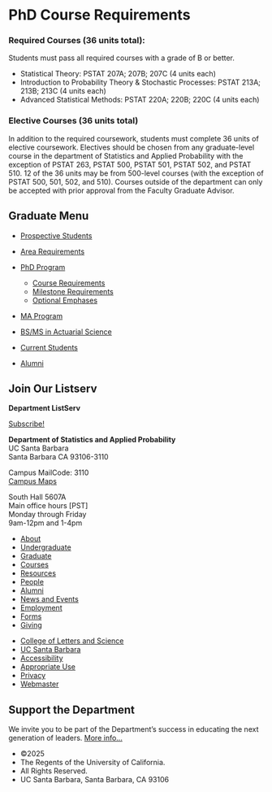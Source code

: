 # PhD Course Requirements

### Required Courses (36 units total):

Students must pass all required courses with a grade of B or better.

- Statistical Theory: PSTAT 207A; 207B; 207C (4 units each)
- Introduction to Probability Theory &amp; Stochastic Processes: PSTAT 213A; 213B; 213C (4 units each)
- Advanced Statistical Methods: PSTAT 220A; 220B; 220C (4 units each)

### Elective Courses (36 units total)

In addition to the required coursework, students must complete 36 units of elective coursework. Electives should be chosen from any graduate-level course in the department of Statistics and Applied Probability with the exception of PSTAT 263, PSTAT 500, PSTAT 501, PSTAT 502, and PSTAT 510. 12 of the 36 units may be from 500-level courses (with the exception of PSTAT 500, 501, 502, and 510). Courses outside of the department can only be accepted with prior approval from the Faculty Graduate Advisor.

## Graduate Menu

- [Prospective Students](/graduate/prospective "Prospective Students")
- [Area Requirements](/graduate/area-requirements "Graduate Area Requirements")
- [PhD Program](/graduate/phd "PhD in Statistics and Applied Probability")
  
  - [Course Requirements](/graduate/phd/course-requirements "PhD Course Requirements")
  - [Milestone Requirements](/graduate/phd/requirements "PhD Milestone Requirements")
  - [Optional Emphases](/graduate/phd/emphases "PhD Optional Emphases")
- [MA Program](/graduate/ma "MA in Statistics")
- [BS/MS in Actuarial Science](/undergrad/actuarial-science/bs-ms "BS/MS in Actuarial Science")
- [Current Students](/graduate/current "Current Graduate Students")
- [Alumni](/graduate/alumni "Graduate Alumni")

## Join Our Listserv

**Department ListServ**

[Subscribe!](https://groups.google.com/u/1/a/pstat.ucsb.edu/g/pstat-undergrad?hl=en)

**Department of Statistics and Applied Probability**  
UC Santa Barbara  
Santa Barbara CA 93106-3110

Campus MailCode: 3110  
[Campus Maps](http://www.aw.id.ucsb.edu/maps/)

South Hall 5607A  
Main office hours \[PST]  
Monday through Friday  
9am-12pm and 1-4pm

- [About](/about "About")
- [Undergraduate](/undergrad)
- [Graduate](/graduate)
- [Courses](/courses)
- [Resources](/resources "Resources")
- [People](/people)
- [Alumni](/alumni "Undergraduate Alumni")
- [News and Events](/news)
- [Employment](/about/employment "Employment")
- [Forms](/forms "Forms")
- [Giving](/giving "Giving")

<!--THE END-->

- [College of Letters and Science](http://www.college.ucsb.edu "College of Letters and Science")
- [UC Santa Barbara](http://www.ucsb.edu "UC Santa Barbara")
- [Accessibility](/accessibility "Accessibility")
- [Appropriate Use](http://www.policy.ucsb.edu/terms_of_use/ "Appropriate Use")
- [Privacy](http://www.policy.ucsb.edu/privacy-notification/ "Privacy")
- [Webmaster](mailto:help@pstat.ucsb.edu "Webmaster")

## Support the Department

We invite you to be part of the Department’s success in educating the next generation of leaders. [More info...](/giving)

- ©2025
- The Regents of the University of California.
- All Rights Reserved.
- UC Santa Barbara, Santa Barbara, CA 93106